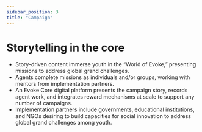 ```yaml
---
sidebar_position: 3
title: "Campaign"
---
```


# Storytelling in the core

- Story-driven content immerse youth in the “World of Evoke,” presenting missions to address global grand challenges.
- Agents complete missions as individuals and/or groups, working with mentors from implementation partners.
- An Evoke Core digital platform presents the campaign story, records agent work, and integrates reward mechanisms at scale to support any number of campaigns.
- Implementation partners include governments, educational institutions, and NGOs desiring to build capacities for social innovation to address global grand challenges among youth.

